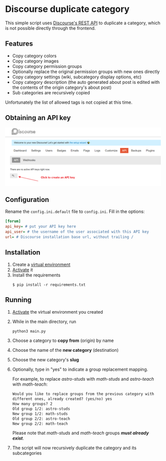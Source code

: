 # Discourse duplicate category
This simple script uses [Discourse's REST API](https://docs.discourse.org/) to duplicate a category, which is not possible directly through the frontend.

## Features
- Copy category colors
- Copy category images
- Copy category permission groups
- Optionally replace the original permission groups with new ones directly
- Copy category settings (wiki, subcategory display options, etc)
- Copy category description (the auto generated about post is edited with the contents of the origin category's about post)
- Sub categories are recursively copied

Unfortunately the list of allowed tags is not copied at this time.

## Obtaining an API key
![On settings, click on API and then on the key icon to create a new API Key](media/create_api_key.png)

## Configuration
Rename the `config.ini.default` file to `config.ini`.
Fill in the options:
```ini
[forum]
api_key= # put your API key here
api_user= # the username of the user associated with this API key
url= # Discourse installation base url, without trailing /
```

## Installation
1. Create a [virtual environment](https://packaging.python.org/guides/installing-using-pip-and-virtual-environments/#creating-a-virtual-environment)
1. [Activate](https://packaging.python.org/guides/installing-using-pip-and-virtual-environments/#activating-a-virtual-environment) it
1. Install the requirements
   ```shell
   $ pip install -r requirements.txt
   ```

## Running
1. [Activate](https://packaging.python.org/guides/installing-using-pip-and-virtual-environments/#activating-a-virtual-environment)
   the virtual environment you created
1. While in the main directory, run
   ```shell
   python3 main.py
   ```
1. Choose a category to **copy from** (origin) by name
1. Choose the name of the **new category** (destination)
1. Choose the new category's **slug**
1. Optionally, type in "yes" to indicate a group replacement mapping.
   
   For example, to replace *astro-studs* with *math-studs* and *astro-teach* with *math-teach*:
   ```
   Would you like to replace groups from the previous category with different ones, already created? (yes/no) yes
   How many groups? 2
   Old group 1/2: astro-studs
   New group 1/2: math-studs
   Old group 2/2: astro-teach
   New group 2/2: math-teach
   ```
   Please note that *math-studs* and *math-teach* groups ***must already exist***.
1. The script will now recursively duplicate the category and its subcategories
